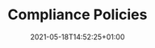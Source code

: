 ---
title: "Compliance Policies"
description: "Creating and Managing Compliance Policies"
lead: "Creating and Managing Compliance Policies"
date: 2021-05-18T14:52:25+01:00
lastmod: 2021-05-18T14:52:25+01:00
draft: true
images: []
menu:
  docs:
    parent: "beyond-the-basics"
weight: 31
toc: false
---